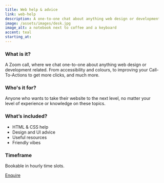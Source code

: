 ```yaml
---
title: Web help & advice
link: web-help
description: A one-to-one chat about anything web design or development related.
image: /assets/images/desk.jpg
image_alt: a notebook next to coffee and a keyboard
accent: teal
starting_at:
---
```

### What is it? 

A Zoom call, where we chat one-to-one about anything web design or development related. From accessibility and colours, to improving your Call-To-Actions to get more clicks, and much more.

### Who's it for?

Anyone who wants to take their website to the next level, no matter your level of experience or knowledge on these topics.

### What’s included?

- HTML & CSS help
- Design and UI advice
- Useful resources
- Friendly vibes

### Timeframe

Bookable in hourly time slots.

<a href="#contact-form" class="btn btn--secondary">Enquire</a>